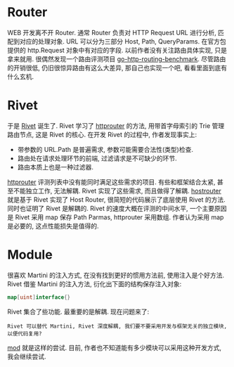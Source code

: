 Router
======
WEB 开发离不开 Router. 通常 Router 负责对 HTTP Request URL 进行分析, 匹配到对应的处理对象. URL 可以分为三部分 Host, Path, QueryParams. 在官方包提供的 http.Request 对象中有对应的字段.
以前作者没有关注路由具体实现, 只是拿来就用. 很偶然发现一个路由评测项目 [go-http-routing-benchmark][]. 尽管路由的开销很低, 仍旧很惊异路由有这么大差异, 那自己也实现一个吧, 看看里面到底有什么玄机.

Rivet
=====
 
于是 [Rivet][] 诞生了. Rivet 学习了 [httprouter][] 的方法, 用带首字母索引的 Trie 管理路由节点, 这是 Rivet 的核心. 在开发 Rivet 的过程中, 作者发现事实上:

* 带参数的 URL.Path 是普遍需求, 参数可能需要合法性(类型)检查.
* 路由处在请求处理环节的前端, 过滤请求是不可缺少的环节.
* 路由本质上也是一种过滤器.

[httprouter][] 评测列表中没有能同时满足这些需求的项目. 有些和框架结合太紧, 甚至不能独立工作, 无法解耦. Rivet 实现了这些需求, 而且做得了解耦. [hostrouter][] 就是基于 Rivet 实现了 Host Router, 很简短的代码展示了底层使用 Rivet 的方法. 同时也证明了 Rivet 是解耦的. Rivet 的速度大概在评测的中间水平, 一个主要原因是 Rivet 采用 map 保存 Path Parmas, httprouter 采用数组. 作者认为采用 map 是必要的, 这点性能损失是值得的.

Module
======

很喜欢 Martini 的注入方式, 在没有找到更好的惯用方法前, 使用注入是个好方法. Rivet 借鉴 Martini 的注入方法, 衍化出下面的结构保存注入对象:

```go
map[uint]interface{}
```

Rivet 集合了些功能. 最重要的是解耦. 现在问题来了:

	Rivet 可以替代 Martini, Rivet 深度解耦, 我们要不要采用开发与框架无关的独立模块, 以便代码复用?

[mod][] 就是这样的尝试. 目前, 作者也不知道能有多少模块可以采用这种开发方式, 我会继续尝试.

[go-http-routing-benchmark]: https://github.com/julienschmidt/go-http-routing-benchmark

[Rivet]: https://github.com/typepress/rivet
[httprouter]: https://github.com/julienschmidt/httprouter
[hostrouter]: https://github.com/typepress/hostrouter
[mod]: https://github.com/typepress/mod